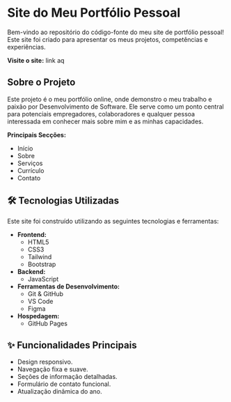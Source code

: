 # Site do Meu Portfólio Pessoal

Bem-vindo ao repositório do código-fonte do meu site de portfólio pessoal! Este site foi criado para apresentar os meus projetos, competências e experiências.

**Visite o site:** link aq

## Sobre o Projeto

Este projeto é o meu portfólio online, onde demonstro o meu trabalho e paixão por Desenvolvimento de Software. Ele serve como um ponto central para potenciais empregadores, colaboradores e qualquer pessoa interessada em conhecer mais sobre mim e as minhas capacidades.

**Principais Secções:**
* Início
* Sobre
* Serviços
* Currículo
* Contato

  
## 🛠️ Tecnologias Utilizadas

Este site foi construído utilizando as seguintes tecnologias e ferramentas:

* **Frontend:**
    * HTML5
    * CSS3
    * Tailwind
    * Bootstrap
* **Backend:**
    * JavaScript
* **Ferramentas de Desenvolvimento:**
    * Git & GitHub
    * VS Code
    * Figma
* **Hospedagem:**
    * GitHub Pages

## ✨ Funcionalidades Principais

* Design responsivo.
* Navegação fixa e suave.
* Seções de informação detalhadas.
* Formulário de contato funcional.
* Atualização dinâmica do ano.
